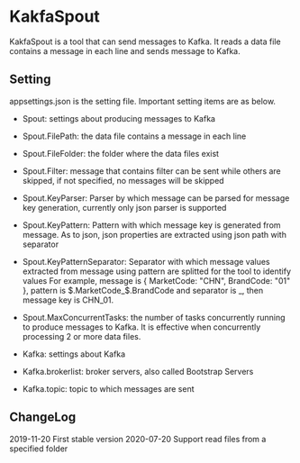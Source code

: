 # KakfaSpout

KakfaSpout is a tool that can send messages to Kafka. It reads a data file contains a message in each line and sends message to Kafka.

## Setting

appsettings.json is the setting file. Important setting items are as below.

- Spout: settings about producing messages to Kafka
- Spout.FilePath: the data file contains a message in each line
- Spout.FileFolder: the folder where the data files exist
- Spout.Filter: message that contains filter can be sent while others are skipped, if not specified, no messages will be skipped
- Spout.KeyParser: Parser by which message can be parsed for message key generation, currently only json parser is supported
- Spout.KeyPattern: Pattern with which message key is generated from message. As to json, json properties are extracted using json path with separator
- Spout.KeyPatternSeparator: Separator with which message values extracted from message using pattern are splitted for the tool to identify values
For example, message is { MarketCode: "CHN", BrandCode: "01" }, pattern is $.MarketCode_$.BrandCode and separator is _, then message key is CHN_01.
- Spout.MaxConcurrentTasks: the number of tasks concurrently running to produce messages to Kafka. It is effective when concurrently processing 2 or more data files.

- Kafka: settings about Kafka
- Kafka.brokerlist: broker servers, also called Bootstrap Servers
- Kafka.topic: topic to which messages are sent

## ChangeLog

2019-11-20 First stable version
2020-07-20 Support read files from a specified folder